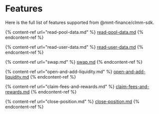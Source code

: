 # Features

Here is the full list of features supported from @mmt-finance/clmm-sdk.

{% content-ref url="read-pool-data.md" %}
[read-pool-data.md](read-pool-data.md)
{% endcontent-ref %}

{% content-ref url="read-user-data.md" %}
[read-user-data.md](read-user-data.md)
{% endcontent-ref %}

{% content-ref url="swap.md" %}
[swap.md](swap.md)
{% endcontent-ref %}

{% content-ref url="open-and-add-liquidity.md" %}
[open-and-add-liquidity.md](open-and-add-liquidity.md)
{% endcontent-ref %}

{% content-ref url="claim-fees-and-rewards.md" %}
[claim-fees-and-rewards.md](claim-fees-and-rewards.md)
{% endcontent-ref %}

{% content-ref url="close-position.md" %}
[close-position.md](close-position.md)
{% endcontent-ref %}


